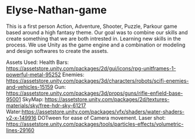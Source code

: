 # Elyse-Nathan-game
This is a first person Action, Adventure, Shooter, Puzzle, Parkour game based around a high fantasy theme.
Our goal was to combine our skills and create something that we are both intrested in. Learning new skills in the process.
We use Unity as the game engine and a combination or modeling and design softwares to create the assets.


Assets Used:
Health Bars: https://assetstore.unity.com/packages/2d/gui/icons/rpg-unitframes-1-powerful-metal-95252
Enemies: https://assetstore.unity.com/packages/3d/characters/robots/scifi-enemies-and-vehicles-15159
Gun: https://assetstore.unity.com/packages/3d/props/guns/rifle-enfield-base-95001
SkyMap: https://assetstore.unity.com/packages/2d/textures-materials/sky/free-hdr-sky-61217
Water:https://assetstore.unity.com/packages/vfx/shaders/water-shaders-v2-x-149916
DOTween for ease of Camera movement.
Laser shot: https://assetstore.unity.com/packages/tools/particles-effects/volumetric-lines-29160